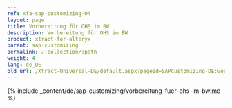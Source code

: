 ```yaml
---
ref: xfa-sap-customizing-04
layout: page
title: Vorbereitung für OHS im BW
description: Vorbereitung für OHS im BW
product: xtract-for-alteryx
parent: sap-customizing
permalink: /:collection/:path
weight: 4
lang: de_DE
old_url: /Xtract-Universal-DE/default.aspx?pageid=SAPCustomizing-DE:vorbereitung-fuer-ohs-im-bw	
---
```


{% include _content/de/sap-customizing/vorbereitung-fuer-ohs-im-bw.md  %}